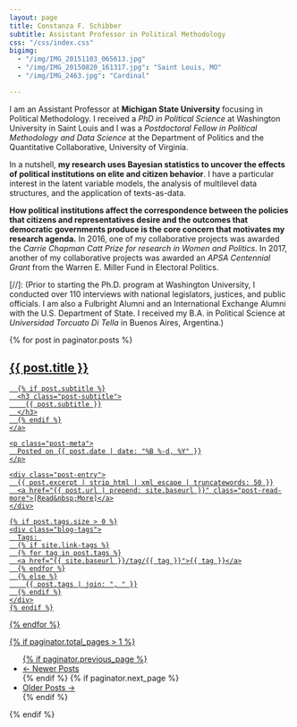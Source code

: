 ```yaml
---
layout: page
title: Constanza F. Schibber
subtitle: Assistant Professor in Political Methodology
css: "/css/index.css"
bigimg:
  - "/img/IMG_20151103_065613.jpg"
  - "/img/IMG_20150820_161317.jpg": "Saint Louis, MO"
  - "/img/IMG_2463.jpg": "Cardinal"

---
```


I am an Assistant Professor at **Michigan State University** focusing in Political Methodology. I received a *PhD in Political Science* at Washington University in Saint Louis and I was a *Postdoctoral Fellow in Political Methodology and Data Science* at the Department of Politics and the Quantitative Collaborative, University of Virginia.

In a nutshell, **my research uses Bayesian statistics to uncover the effects of political institutions on elite and citizen behavior**. I have a particular interest in the latent variable models, the analysis of multilevel data structures, and the application of texts-as-data.

**How political institutions affect the correspondence between the policies that citizens and representatives desire and the outcomes that democratic governments produce is the core concern that motivates my research agenda.**  In 2016, one of my collaborative projects was awarded the *Carrie Chapman Catt Prize for research in Women and Politics*. In 2017, another of my collaborative projects was awarded an *APSA Centennial Grant* from the Warren E. Miller Fund in Electoral Politics.

[//]: (Prior to starting the Ph.D. program at Washington University, I conducted over 110 interviews with national legislators, justices, and public officials. I am also a Fulbright Alumni and an International Exchange Alumni with the U.S. Department of State. I received my B.A. in Political Science at *Universidad Torcuato Di Tella* in Buenos Aires, Argentina.)  


<div class="posts-list">
  {% for post in paginator.posts %}
  <article class="post-preview">
    <a href="{{ post.url | prepend: site.baseurl }}">
	  <h2 class="post-title">{{ post.title }}</h2>

	  {% if post.subtitle %}
	  <h3 class="post-subtitle">
	    {{ post.subtitle }}
	  </h3>
	  {% endif %}
    </a>

    <p class="post-meta">
      Posted on {{ post.date | date: "%B %-d, %Y" }}
    </p>

    <div class="post-entry">
      {{ post.excerpt | strip_html | xml_escape | truncatewords: 50 }}
	  <a href="{{ post.url | prepend: site.baseurl }}" class="post-read-more">[Read&nbsp;More]</a>
    </div>

    {% if post.tags.size > 0 %}
    <div class="blog-tags">
      Tags: 
      {% if site.link-tags %}
      {% for tag in post.tags %}
      <a href="{{ site.baseurl }}/tag/{{ tag }}">{{ tag }}</a>
      {% endfor %}
      {% else %}
        {{ post.tags | join: ", " }}
      {% endif %}
    </div>
    {% endif %}

   </article>
  {% endfor %}
</div>

{% if paginator.total_pages > 1 %}
<ul class="pager main-pager">
  {% if paginator.previous_page %}
  <li class="previous">
    <a href="{{ paginator.previous_page_path | prepend: site.baseurl | replace: '//', '/' }}">&larr; Newer Posts</a>
  </li>
  {% endif %}
  {% if paginator.next_page %}
  <li class="next">
    <a href="{{ paginator.next_page_path | prepend: site.baseurl | replace: '//', '/' }}">Older Posts &rarr;</a>
  </li>
  {% endif %}
</ul>
{% endif %}
